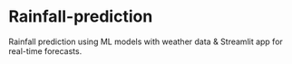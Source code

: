 # Rainfall-prediction
Rainfall prediction using ML models with weather data &amp; Streamlit app for real-time forecasts.
